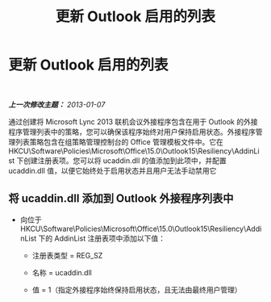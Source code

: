 ﻿---
title: 更新 Outlook 启用的列表
TOCTitle: 更新 Outlook 启用的列表
ms:assetid: 5db120dc-52f9-4dde-acb9-3824ae245086
ms:mtpsurl: https://technet.microsoft.com/zh-cn/library/JJ215438(v=OCS.15)
ms:contentKeyID: 49312987
ms.date: 05/19/2016
mtps_version: v=OCS.15
ms.translationtype: HT
---

# 更新 Outlook 启用的列表

 

_**上一次修改主题：** 2013-01-07_

通过创建将 Microsoft Lync 2013 联机会议外接程序包含在用于 Outlook 的外接程序管理列表中的策略，您可以确保该程序始终对用户保持启用状态。外接程序管理列表策略包含在组策略管理控制台的 Office 管理模板文件中。它在 HKCU\\Software\\Policies\\Microsoft\\Office\\15.0\\Outlook15\\Resiliency\\AddinList 下创建注册表项。您可以将 ucaddin.dll 的值添加到此项中，并配置 ucaddin.dll 值，以便它始终处于启用状态并且用户无法手动禁用它

## 将 ucaddin.dll 添加到 Outlook 外接程序列表中

  - 向位于 HKCU\\Software\\Policies\\Microsoft\\Office\\15.0\\Outlook15\\Resiliency\\AddinList 下的 AddinList 注册表项中添加以下值：
    
      - 注册表类型 = REG\_SZ
    
      - 名称 = ucaddin.dll
    
      - 值 = 1（指定外接程序始终保持启用状态，且无法由最终用户管理）

